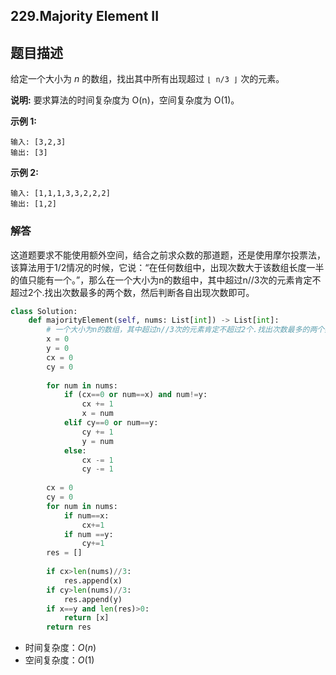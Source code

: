 ## 229.Majority Element II

## 题目描述

给定一个大小为 *n* 的数组，找出其中所有出现超过 `⌊ n/3 ⌋` 次的元素。

**说明:** 要求算法的时间复杂度为 O(n)，空间复杂度为 O(1)。

**示例 1:**

```
输入: [3,2,3]
输出: [3]
```

**示例 2:**

```
输入: [1,1,1,3,3,2,2,2]
输出: [1,2]
```



### 解答

​	这道题要求不能使用额外空间，结合之前求众数的那道题，还是使用摩尔投票法，该算法用于1/2情况的时候，它说：“在任何数组中，出现次数大于该数组长度一半的值只能有一个。”，那么在一个大小为n的数组中，其中超过n//3次的元素肯定不超过2个.找出次数最多的两个数，然后判断各自出现次数即可。

```python
class Solution:
    def majorityElement(self, nums: List[int]) -> List[int]:
        # 一个大小为n的数组，其中超过n//3次的元素肯定不超过2个.找出次数最多的两个数 2.判断各自出现次数
        x = 0
        y = 0
        cx = 0
        cy = 0
        
        for num in nums:
            if (cx==0 or num==x) and num!=y:
                cx += 1
                x = num
            elif cy==0 or num==y:
                cy += 1
                y = num
            else:
                cx -= 1
                cy -= 1
        
        cx = 0
        cy = 0
        for num in nums:
            if num==x:
                cx+=1
            if num ==y:
                cy+=1
        res = []
        
        if cx>len(nums)//3:
            res.append(x)
        if cy>len(nums)//3:
            res.append(y) 
        if x==y and len(res)>0:
            return [x]
        return res
```

- 时间复杂度：$O(n)$
- 空间复杂度：$O(1)$ 
